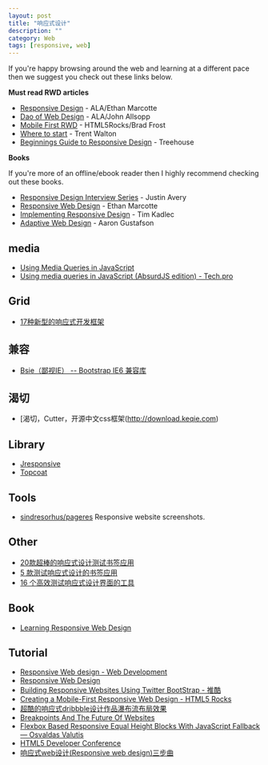 ```yaml
---
layout: post
title: "响应式设计"
description: ""
category: Web
tags: [responsive, web]
--- 
```


If you're happy browsing around the web and learning at a different pace then we suggest you check out these links below.

**Must read RWD articles**

* [Responsive Design](http://responsivedesignweekly.us4.list-manage.com/track/click?u=559bc631fe5294fc66f5f7f89&id=d8aad35b57&e=adf2db153f) - ALA/Ethan Marcotte
* [Dao of Web Design](http://responsivedesignweekly.us4.list-manage.com/track/click?u=559bc631fe5294fc66f5f7f89&id=0f3b7a137a&e=adf2db153f) - ALA/John Allsopp
* [Mobile First RWD](http://responsivedesignweekly.us4.list-manage.com/track/click?u=559bc631fe5294fc66f5f7f89&id=b75cb3e5c1&e=adf2db153f) - HTML5Rocks/Brad Frost
* [Where to start](http://responsivedesignweekly.us4.list-manage.com/track/click?u=559bc631fe5294fc66f5f7f89&id=89d81c9eb8&e=adf2db153f) - Trent Walton
* [Beginnings Guide to Responsive Design](http://responsivedesignweekly.us4.list-manage1.com/track/click?u=559bc631fe5294fc66f5f7f89&id=a6cc818870&e=adf2db153f) - Treehouse

**Books**

If you're more of an offline/ebook reader then I highly recommend checking out these books.

* [Responsive Design Interview Series](http://responsivedesignweekly.us4.list-manage1.com/track/click?u=559bc631fe5294fc66f5f7f89&id=0887fd1a9f&e=adf2db153f) - Justin Avery
* [Responsive Web Design](http://responsivedesignweekly.us4.list-manage.com/track/click?u=559bc631fe5294fc66f5f7f89&id=520bd9e3c8&e=adf2db153f) - Ethan Marcotte
* [Implementing Responsive Design](http://responsivedesignweekly.us4.list-manage1.com/track/click?u=559bc631fe5294fc66f5f7f89&id=a61912e7b1&e=adf2db153f) - Tim Kadlec
* [Adaptive Web Design](http://responsivedesignweekly.us4.list-manage2.com/track/click?u=559bc631fe5294fc66f5f7f89&id=a90a4be4b7&e=adf2db153f) - Aaron Gustafson

## media

- [Using Media Queries in JavaScript](http://flippinawesome.org/2014/03/24/using-media-queries-in-javascript/)
- [Using media queries in JavaScript (AbsurdJS edition) - Tech.pro](http://tech.pro/tutorial/1919/using-media-queries-in-javascript-absurdjs-edition)

## Grid

- [17种新型的响应式开发框架](http://www.gbin1.com/technology/css/20130821-responsive-frameworks/)

## 兼容

- [Bsie（鄙视IE） -- Bootstrap IE6 兼容库](http://www.bootcss.com/p/bsie/)

## 渴切 

- [渴切，Cutter，开源中文css框架(http://download.keqie.com)

## Library

- [Jresponsive](http://jresponsive.is-great.net/#top)
- [Topcoat](http://topcoat.io/)

## Tools

- [sindresorhus/pageres](https://github.com/sindresorhus/pageres) Responsive website screenshots.

## Other

- [20款超棒的响应式设计测试书签应用](http://www.qianduan.net/20-awesomes-responsive-design-tests-bookmark-application.html)
- [5 款测试响应式设计的书签应用](http://www.iteye.com/news/27007)
- [16 个高效测试响应式设计界面的工具](http://www.iteye.com/news/26835)

## Book

- [Learning Responsive Web Design](http://www.salttiger.com/learning-responsive-web-design/)

## Tutorial

- [Responsive Web design - Web Development](https://developer.mozilla.org/en-US/docs/Web_Development/Responsive_Web_design)
- [Responsive Web Design](http://alistapart.com/article/responsive-web-design)
- [Building Responsive Websites Using Twitter BootStrap - 推酷](http://www.tuicool.com/articles/AFzYre)
- [Creating a Mobile-First Responsive Web Design - HTML5 Rocks](http://www.html5rocks.com/en/mobile/responsivedesign/)
- [超酷的响应式dribbble设计作品瀑布流布局效果](http://www.qianduan.net/the-cool-response-dribbble-design-works-waterfalls-flow-layout-effects.html)
- [Breakpoints And The Future Of Websites](http://www.smashingmagazine.com/2014/07/08/breakpoints-and-the-future-websites)
- [Flexbox Based Responsive Equal Height Blocks With JavaScript Fallback — Osvaldas Valutis](http://osvaldas.info/flexbox-based-responsive-equal-height-blocks-with-javascript-fallback)
- [HTML5 Developer Conference](http://html5devconf.com/videos.html)
- [响应式web设计(Responsive web design)三步曲](http://weizhifeng.net/responsive-design-in-3-steps.html)